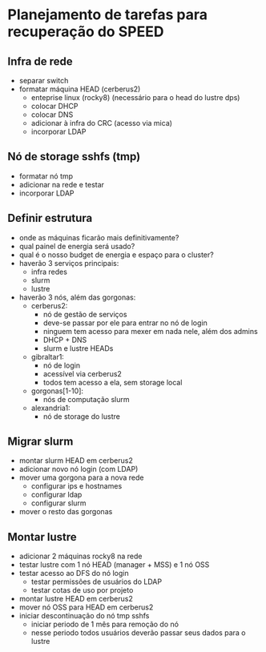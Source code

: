 # Planejamento de tarefas para recuperação do SPEED

## Infra de rede
 - separar switch
 - formatar máquina HEAD (cerberus2)
   - enteprise linux (rocky8) (necessário para o head do lustre dps)
   - colocar DHCP
   - colocar DNS
   - adicionar à infra do CRC (acesso via mica)
   - incorporar LDAP

## Nó de storage sshfs (tmp)
 - formatar nó tmp
 - adicionar na rede e testar
 - incorporar LDAP

## Definir estrutura
 - onde as máquinas ficarão mais definitivamente?
 - qual painel de energia será usado?
 - qual é o nosso budget de energia e espaço para o cluster?
 - haverão 3 serviços principais: 
   - infra redes
   - slurm
   - lustre
 - haverão 3 nós, além das gorgonas:
   - cerberus2:
     - nó de gestão de serviços
     - deve-se passar por ele para entrar no nó de login
     - ninguem tem acesso para mexer em nada nele, além dos admins
     - DHCP + DNS
     - slurm e lustre HEADs
   - gibraltar1:
     - nó de login
     - acessível via cerberus2
     - todos tem acesso a ela, sem storage local
   - gorgonas[1-10]:
     - nós de computação slurm
   - alexandria1:
     - nó de storage do lustre

## Migrar slurm
 - montar slurm HEAD em cerberus2
 - adicionar novo nó login (com LDAP)
 - mover uma gorgona para a nova rede
   - configurar ips e hostnames
   - configurar ldap
   - configurar slurm
 - mover o resto das gorgonas

## Montar lustre
 - adicionar 2 máquinas rocky8 na rede
 - testar lustre com 1 nó HEAD (manager + MSS) e 1 nó OSS
 - testar acesso ao DFS do nó login
   - testar permissões de usuários do LDAP
   - testar cotas de uso por projeto
 - montar lustre HEAD em cerberus2
 - mover nó OSS para HEAD em cerberus2
 - iniciar descontinuação do nó tmp sshfs
   - iniciar periodo de 1 mês para remoção do nó
   - nesse periodo todos usuários deverão passar seus dados para o lustre
